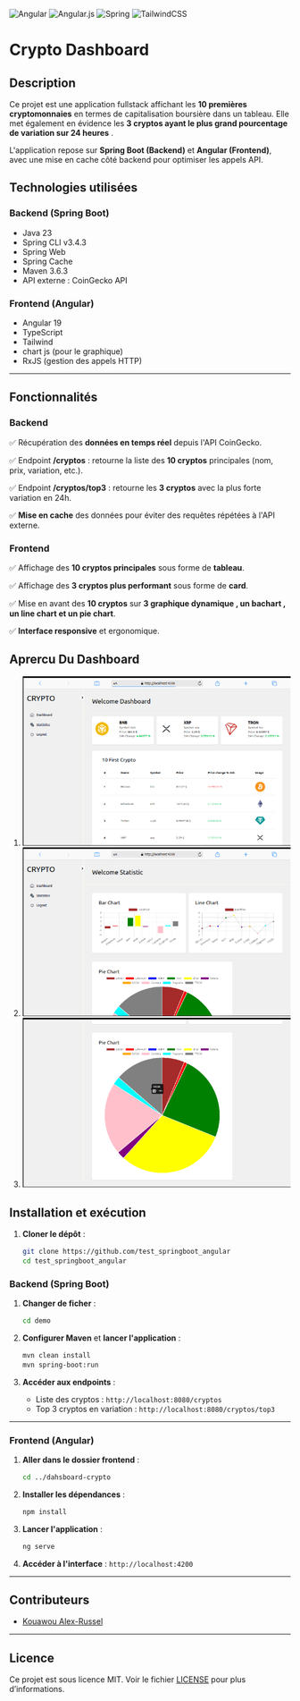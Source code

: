 ![Angular](https://img.shields.io/badge/angular-%23DD0031.svg?style=for-the-badge&logo=angular&logoColor=white)
![Angular.js](https://img.shields.io/badge/angular.js-%23E23237.svg?style=for-the-badge&logo=angularjs&logoColor=white)
![Spring](https://img.shields.io/badge/spring-%236DB33F.svg?style=for-the-badge&logo=spring&logoColor=white)
![TailwindCSS](https://img.shields.io/badge/tailwindcss-%2338B2AC.svg?style=for-the-badge&logo=tailwind-css&logoColor=white)

# **Crypto Dashboard**

## **Description**

Ce projet est une application fullstack affichant les **10 premières cryptomonnaies** en termes de capitalisation boursière dans un tableau. Elle met également en évidence les **3 cryptos ayant le plus grand pourcentage de variation sur 24 heures** .

L'application repose sur **Spring Boot (Backend)** et **Angular (Frontend)**, avec une mise en cache côté backend pour optimiser les appels API.

## **Technologies utilisées**

### **Backend (Spring Boot)**
- Java 23
- Spring CLI v3.4.3
- Spring Web
- Spring Cache
- Maven 3.6.3
- API externe : CoinGecko API

### **Frontend (Angular)**
- Angular 19
- TypeScript
- Tailwind 
- chart js (pour le graphique)
- RxJS (gestion des appels HTTP)

---

## **Fonctionnalités**

### **Backend**
✅ Récupération des **données en temps réel** depuis l'API CoinGecko.

✅ Endpoint **/cryptos** : retourne la liste des **10 cryptos** principales (nom, prix, variation, etc.).

✅ Endpoint **/cryptos/top3** : retourne les **3 cryptos** avec la plus forte variation en 24h.

✅ **Mise en cache** des données pour éviter des requêtes répétées à l'API externe.

### **Frontend**
✅ Affichage des **10 cryptos principales** sous forme de **tableau**.

✅ Affichage des **3 cryptos plus performant** sous forme de **card**.

✅ Mise en avant des **10 cryptos** sur **3  graphique dynamique , un bachart , un line chart et un pie chart**.

✅ **Interface responsive** et ergonomique.



## Aprercu Du Dashboard

1. ![Image 1](./images/dashbaord.png)
2. ![Image 2](./images/chart.png)
3. ![Image 3](./images/piechart.png)



## **Installation et exécution**

1. **Cloner le dépôt** :
   ```bash
   git clone https://github.com/test_springboot_angular
   cd test_springboot_angular

### **Backend** (Spring Boot)

1. **Changer de ficher** :
   ```bash
   cd demo
   ```

2. **Configurer Maven** et **lancer l'application** :
   ```bash
   mvn clean install
   mvn spring-boot:run
   ```

3. **Accéder aux endpoints** :
   - Liste des cryptos : `http://localhost:8080/cryptos`
   - Top 3 cryptos en variation : `http://localhost:8080/cryptos/top3`

---

### **Frontend** (Angular)

1. **Aller dans le dossier frontend** :
   ```bash
   cd ../dahsboard-crypto
   ```

2. **Installer les dépendances** :
   ```bash
   npm install
   ```

3. **Lancer l'application** :
   ```bash
   ng serve
   ```

4. **Accéder à l'interface** : `http://localhost:4200`

---



## **Contributeurs**

- [Kouawou Alex-Russel](https://github.com/KAlexRussel)

---

## **Licence**

Ce projet est sous licence MIT. Voir le fichier [LICENSE](LICENSE) pour plus d’informations.

